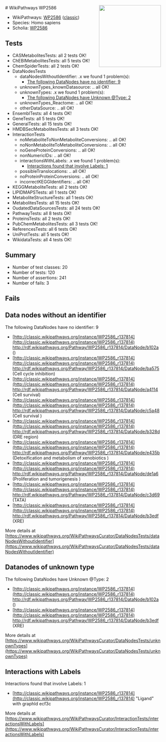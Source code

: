 <img style="float: right; width: 200px" src="https://upload.wikimedia.org/wikipedia/commons/thumb/8/83/Wplogo_with_text_500.png/640px-Wplogo_with_text_500.png" />
# WikiPathways WP2586

* WikiPathways: [WP2586](https://wikipathways.org/pathways/WP2586) ([classic](https://classic.wikipathways.org/instance/WP2586))
* Species: Homo sapiens
* Scholia: [WP2586](https://scholia.toolforge.org/wikipathways/WP2586)
## Tests
* CASMetabolitesTests: all 2 tests OK!
* ChEBIMetabolitesTests: all 5 tests OK!
* ChemSpiderTests: all 2 tests OK!
* DataNodesTests
    * dataNodesWithoutIdentifier: .x we found 1 problem(s):
        * [The following DataNodes have no identifier: 9](#d2d32fa8)
    * unknownTypes_knownDatasource: .. all OK!
    * unknownTypes: .x we found 1 problem(s):
        * [The following DataNodes have Unknown @Type: 2](#839973e0)
    * unknownTypes_Reactome: .. all OK!
    * otherDataSource: .. all OK!
* EnsemblTests: all 4 tests OK!
* GeneTests: all 5 tests OK!
* GeneralTests: all 15 tests OK!
* HMDBSecMetabolitesTests: all 3 tests OK!
* InteractionTests
    * noMetaboliteToNonMetaboliteConversions: .. all OK!
    * noNonMetaboliteToMetaboliteConversions: .. all OK!
    * noGeneProteinConversions: .. all OK!
    * nonNumericIDs: .. all OK!
    * interactionsWithLabels: .x we found 1 problem(s):
        * [Interactions found that involve Labels: 1](#630d2678)
    * possibleTranslocations: .. all OK!
    * noProteinProteinConversions: .. all OK!
    * incorrectKEGGIdentifiers: .. all OK!
* KEGGMetaboliteTests: all 2 tests OK!
* LIPIDMAPSTests: all 1 tests OK!
* MetaboliteStructureTests: all 1 tests OK!
* MetabolitesTests: all 15 tests OK!
* OudatedDataSourcesTests: all 24 tests OK!
* PathwayTests: all 8 tests OK!
* ProteinsTests: all 2 tests OK!
* PubChemMetabolitesTests: all 3 tests OK!
* ReferencesTests: all 6 tests OK!
* UniProtTests: all 5 tests OK!
* WikidataTests: all 4 tests OK!


## Summary

* Number of test classes: 20
* Number of tests: 120
* Number of assertions: 241
* Number of fails: 3

## Fails

<a name="d2d32fa8" />

## Data nodes without an identifier

The following DataNodes have no identifier: 9

* [http://classic.wikipathways.org/instance/WP2586_r137814](http://classic.wikipathways.org/instance/WP2586_r137814) http://rdf.wikipathways.org/Pathway/WP2586_r137814/DataNode/b102a ()
* [http://classic.wikipathways.org/instance/WP2586_r137814](http://classic.wikipathways.org/instance/WP2586_r137814) http://rdf.wikipathways.org/Pathway/WP2586_r137814/DataNode/ba575 (Cell cycle inhibition)
* [http://classic.wikipathways.org/instance/WP2586_r137814](http://classic.wikipathways.org/instance/WP2586_r137814) http://rdf.wikipathways.org/Pathway/WP2586_r137814/DataNode/a4114 (Cell survival)
* [http://classic.wikipathways.org/instance/WP2586_r137814](http://classic.wikipathways.org/instance/WP2586_r137814) http://rdf.wikipathways.org/Pathway/WP2586_r137814/DataNode/c5a48 (Cell survival
)
* [http://classic.wikipathways.org/instance/WP2586_r137814](http://classic.wikipathways.org/instance/WP2586_r137814) http://rdf.wikipathways.org/Pathway/WP2586_r137814/DataNode/b328d (DRE region)
* [http://classic.wikipathways.org/instance/WP2586_r137814](http://classic.wikipathways.org/instance/WP2586_r137814) http://rdf.wikipathways.org/Pathway/WP2586_r137814/DataNode/e435b (Detoxification and metabolism of xenobiotics
)
* [http://classic.wikipathways.org/instance/WP2586_r137814](http://classic.wikipathways.org/instance/WP2586_r137814) http://rdf.wikipathways.org/Pathway/WP2586_r137814/DataNode/de1a6 (Proliferation and tumorigenesis )
* [http://classic.wikipathways.org/instance/WP2586_r137814](http://classic.wikipathways.org/instance/WP2586_r137814) http://rdf.wikipathways.org/Pathway/WP2586_r137814/DataNode/c3d69 (TATA)
* [http://classic.wikipathways.org/instance/WP2586_r137814](http://classic.wikipathways.org/instance/WP2586_r137814) http://rdf.wikipathways.org/Pathway/WP2586_r137814/DataNode/b3edf (XRE)


More details at [https://www.wikipathways.org/WikiPathwaysCurator/DataNodesTests/dataNodesWithoutIdentifier](https://www.wikipathways.org/WikiPathwaysCurator/DataNodesTests/dataNodesWithoutIdentifier)

<a name="839973e0" />

## Datanodes of unknown type

The following DataNodes have Unknown @Type: 2

* [http://classic.wikipathways.org/instance/WP2586_r137814](http://classic.wikipathways.org/instance/WP2586_r137814) http://rdf.wikipathways.org/Pathway/WP2586_r137814/DataNode/b102a ()
* [http://classic.wikipathways.org/instance/WP2586_r137814](http://classic.wikipathways.org/instance/WP2586_r137814) http://rdf.wikipathways.org/Pathway/WP2586_r137814/DataNode/b3edf (XRE)


More details at [https://www.wikipathways.org/WikiPathwaysCurator/DataNodesTests/unknownTypes](https://www.wikipathways.org/WikiPathwaysCurator/DataNodesTests/unknownTypes)

<a name="630d2678" />

## Interactions with Labels

Interactions found that involve Labels: 1

* [http://classic.wikipathways.org/instance/WP2586_r137814](http://classic.wikipathways.org/instance/WP2586_r137814) "Ligand" with graphId ecf3c


More details at [https://www.wikipathways.org/WikiPathwaysCurator/InteractionTests/interactionsWithLabels](https://www.wikipathways.org/WikiPathwaysCurator/InteractionTests/interactionsWithLabels)

